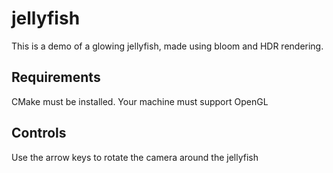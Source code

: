 # jellyfish
This is a demo of a glowing jellyfish, made using bloom and HDR rendering.

## Requirements
CMake must be installed. Your machine must support OpenGL

## Controls
Use the arrow keys to rotate the camera around the jellyfish